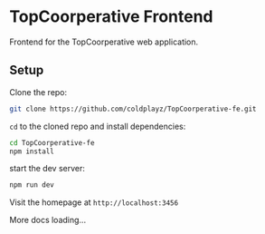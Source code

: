# TopCoorperative Frontend

Frontend for the TopCoorperative web application.

## Setup

Clone the repo:

```bash
git clone https://github.com/coldplayz/TopCoorperative-fe.git
```

`cd` to the cloned repo and install dependencies:

```bash
cd TopCoorperative-fe
npm install
```

start the dev server:

```bash
npm run dev
```

Visit the homepage at `http://localhost:3456`

More docs loading...
